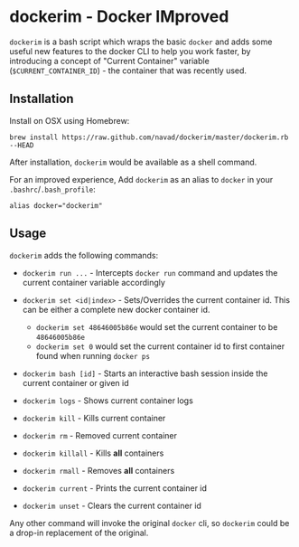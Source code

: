 # dockerim - Docker  IMproved

`dockerim` is a bash script which wraps the basic `docker` and adds some useful new features to the docker CLI to help you work faster, by introducing a concept of "Current Container" variable (`$CURRENT_CONTAINER_ID`) - the container that was recently used.

## Installation

Install on OSX using Homebrew:

```
brew install https://raw.github.com/navad/dockerim/master/dockerim.rb --HEAD
```

After installation, `dockerim` would be available as a shell command.

For an improved experience, Add `dockerim` as an alias to `docker` in your `.bashrc`/`.bash_profile`:

```
alias docker="dockerim"
```

## Usage

`dockerim` adds the following commands:

* `dockerim run ...` - Intercepts `docker run` command and updates the current container variable accordingly

* `dockerim set <id|index>` - Sets/Overrides the current container id. This can be either a complete new docker container id.
    - `dockerim set 48646005b86e` would set the current container to be `48646005b86e` 
    - `dockerim set 0` would set the current container id to first container found when running `docker ps`

* `dockerim bash [id]` - Starts an interactive bash session inside the current container or given id

* `dockerim logs` - Shows current container logs

* `dockerim kill` - Kills current container

* `dockerim rm` - Removed current container

* `dockerim killall` - Kills **all** containers

* `dockerim rmall` - Removes **all** containers

* `dockerim current` - Prints the current container id

* `dockerim unset` - Clears the current container id

Any other command will invoke the original `docker` cli, so `dockerim` could be a drop-in replacement of the original. 